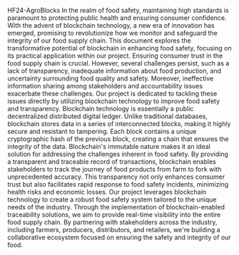 HF24-AgroBlocks
In the realm of food safety, maintaining high standards is paramount to protecting public health and ensuring consumer confidence. With the advent of blockchain technology, a new era of innovation has emerged, promising to revolutionize how we monitor and safeguard the integrity of our food supply chain. This document explores the transformative potential of blockchain in enhancing food safety, focusing on its practical application within our project.
Ensuring consumer trust in the food supply chain is crucial. However, several challenges persist, such as a lack of transparency, inadequate information about food production, and uncertainty surrounding food quality and safety. Moreover, ineffective information sharing among stakeholders and accountability issues exacerbate these challenges. Our project is dedicated to tackling these issues directly by utilizing blockchain technology to improve food safety and transparency.
Blockchain technology is essentially a public decentralized distributed digital ledger. Unlike traditional databases, blockchain stores data in a series of interconnected blocks, making it highly secure and resistant to tampering. Each block contains a unique cryptographic hash of the previous block, creating a chain that ensures the integrity of the data.
Blockchain's immutable nature makes it an ideal solution for addressing the challenges inherent in food safety. By providing a transparent and traceable record of transactions, blockchain enables stakeholders to track the journey of food products from farm to fork with unprecedented accuracy. This transparency not only enhances consumer trust but also facilitates rapid response to food safety incidents, minimizing health risks and economic losses.
Our project leverages blockchain technology to create a robust food safety system tailored to the unique needs of the industry. Through the implementation of blockchain-enabled traceability solutions, we aim to provide real-time visibility into the entire food supply chain. By partnering with stakeholders across the industry, including farmers, producers, distributors, and retailers, we're building a collaborative ecosystem focused on ensuring the safety and integrity of our food.
